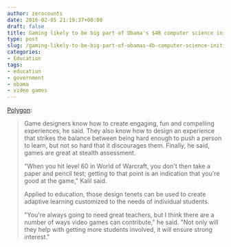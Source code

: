 ```yaml
---
author: zerocounts
date: 2016-02-05 21:19:37+00:00
draft: false
title: Gaming likely to be big part of Obama's $4B computer science initiative
type: post
slug: /gaming-likely-to-be-big-part-of-obamas-4b-computer-science-initiative/
categories:
- Education
tags:
- education
- government
- obama
- video games
---
```


[Polygon](http://www.polygon.com/2016/2/5/10923916/obama-computer-science-for-all-video-games):

> Game designers know how to create engaging, fun and compelling experiences, he said. They also know how to design an experience that strikes the balance between being hard enough to push a person to learn, but not so hard that it discourages them. Finally, he said, games are great at stealth assessment.
>
> "When you hit level 60 in World of Warcraft, you don't then take a paper and pencil test; getting to that point is an indication that you're good at the game," Kalil said.
>
> Applied to education, those design tenets can be used to create adaptive learning customized to the needs of individual students.
>
> "You're always going to need great teachers, but I think there are a number of ways video games can contribute," he said. "Not only will they help with getting more students involved, it will ensure strong interest."
